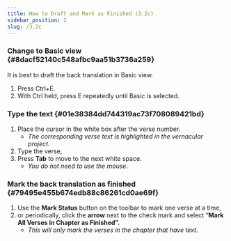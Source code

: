 ```yaml
---
title: How to Draft and Mark as Finished (3.2c)
sidebar_position: 2
slug: /3.2c
---
```




### Change to Basic view {#8dacf52140c548afbc9aa51b3736a259}


It is best to draft the back translation in Basic view.

1. Press Ctrl+E.
1. With Ctrl held, press E repeatedly until Basic is selected.

### Type the text {#01e38384dd744319ac73f708089421bd}

1. Place the cursor in the white box after the verse number.
	- _The corresponding verse text is highlighted in the vernacular project._
1. Type the verse,
1. Press **Tab** to move to the next white space.
	- _You do not need to use the mouse_.

### Mark the back translation as finished {#79495e455b674edb88c86261cd0ae69f}

1. Use the **Mark Status** button on the toolbar to mark one verse at a time,
1. or periodically, click the **arrow** next to the check mark and select “**Mark All Verses in Chapter as Finished”.**
	- _This will only mark the verses in the chapter that have text_.
